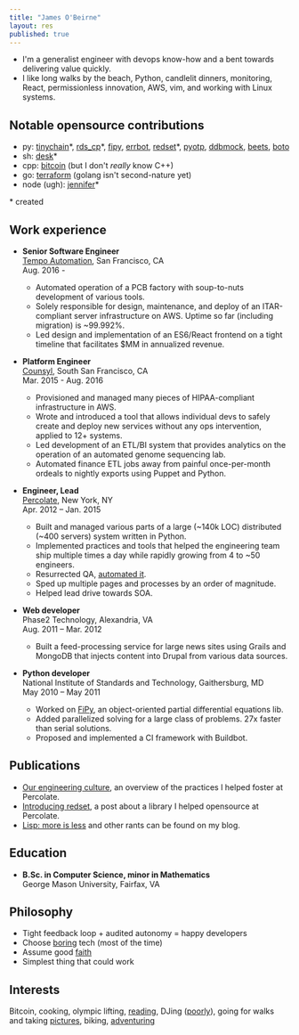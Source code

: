 ```yaml
---
title: "James O'Beirne"
layout: res
published: true
---
```


- I'm a generalist engineer with devops know-how and a bent towards delivering value quickly. 
- I like long walks by the beach, Python, candlelit dinners, monitoring, React,
  permissionless innovation, AWS, vim, and working with Linux systems.

## Notable opensource contributions

- py: 
  [tinychain](https://github.com/jamesob/tinychain)\*,
  [rds_cp](https://github.com/counsyl/rds_cp)\*,
  [fipy](https://github.com/usnistgov/fipy),
  [errbot](https://github.com/errbotio/errbot/pulls?utf8=%E2%9C%93&q=is%3Apr+author%3Ajamesob), 
  [redset](https://github.com/percolate/redset)\*, 
  [pyotp](https://github.com/pyotp/pyotp/pull/1),
  [ddbmock](https://github.com/sendgridlabs/ddbmock/commits?author=jamesob),
  [beets](https://github.com/beetbox/beets/pulls?utf8=%E2%9C%93&q=is%3Apr+author%3Ajamesob),
  [boto](https://github.com/boto/boto/pull/1899)
- sh: 
  [desk](https://github.com/jamesob/desk)\*
- cpp:
  [bitcoin](https://github.com/bitcoin/bitcoin/pulls?utf8=%E2%9C%93&q=author%3Ajamesob+)
  (but I don't *really* know C++)
- go: 
  [terraform](https://github.com/hashicorp/terraform/pulls?utf8=%E2%9C%93&q=is%3Apr+author%3Ajamesob+)
  (golang isn't second-nature yet)
- node (ugh): 
  [jennifer](https://github.com/percolate/jennifer)\*  

\* created

## Work experience

- **Senior Software Engineer**  
  [Tempo Automation](https://www.tempoautomation.com/), San Francisco, CA  
  Aug. 2016 - 

  - Automated operation of a PCB factory with soup-to-nuts development of various tools.
  - Solely responsible for design, maintenance, and deploy of an ITAR-compliant
    server infrastructure on AWS. Uptime so far (including migration) is ~99.992%.
  - Led design and implementation of an ES6/React frontend on a tight timeline
    that facilitates $MM in annualized revenue.


- **Platform Engineer**  
  [Counsyl](https://www.counsyl.com/), South San Francisco, CA  
  Mar. 2015 - Aug. 2016
  
  - Provisioned and managed many pieces of HIPAA-compliant infrastructure in AWS.
  - Wrote and introduced a tool that allows individual devs to safely create 
    and deploy new services without any ops intervention, applied to 12+ systems.
  - Led development of an ETL/BI system that provides analytics on the operation
    of an automated genome sequencing lab.
  - Automated finance ETL jobs away from painful once-per-month ordeals to
    nightly exports using Puppet and Python.

- **Engineer, Lead**  
  [Percolate](https://www.percolate.com/), New York, NY  
  Apr. 2012 – Jan. 2015  
    
  - Built and managed various parts of a large (~140k LOC) distributed 
    (~400 servers) system written in Python.
  - Implemented practices and tools that helped the engineering team ship 
    multiple times a day while rapidly growing from 4 to ~50 engineers. 
  - Resurrected QA, [automated it](https://blog.percolate.com/2012/11/tools-we-use/).
  - Sped up multiple pages and processes by an order of magnitude.
  - Helped lead drive towards SOA.

- **Web developer**  
  Phase2 Technology, Alexandria, VA  
  Aug. 2011 – Mar. 2012  
    
  - Built a feed-processing service for large news sites using Grails and
    MongoDB that injects content into Drupal from various data sources.

- **Python developer**  
  National Institute of Standards and Technology, Gaithersburg, MD  
  May 2010 – May 2011  
    
  - Worked on [FiPy](http://www.ctcms.nist.gov/fipy/), an object-oriented
partial differential equations lib.
  - Added parallelized solving for a large class of problems. 27x faster than
serial solutions.
  - Proposed and implemented a CI framework with Buildbot.

## Publications

  - [Our engineering culture](https://blog.percolate.com/2013/08/engineering-culture/),
an overview of the practices I helped foster at Percolate.
  - [Introducing redset](https://blog.percolate.com/2013/10/introducing-redset/),
a post about a library I helped opensource at Percolate.
  - [Lisp: more is less](http://jameso.be/2014/01/19/lisp.html) and other rants can be
    found on my blog.

## Education

- **B.Sc. in Computer Science, minor in Mathematics**  
  George Mason University, Fairfax, VA  

## Philosophy

- Tight feedback loop + audited autonomy = happy developers
- Choose [boring](http://mcfunley.com/choose-boring-technology) tech (most of the time)
- Assume good [faith](https://en.wikipedia.org/wiki/Wikipedia:Assume_good_faith)
- Simplest thing that could work

## Interests

Bitcoin, cooking, olympic lifting,
[reading](https://www.goodreads.com/user/show/16430645-jamesob), DJing
([poorly](http://soundcloud.com/jamesob)), going for walks and taking
[pictures](http://instagram.com/_jamesob), biking,
[adventuring](http://ahadventure.us/)
